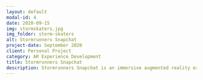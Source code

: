 ```yaml
---
layout: default
modal-id: 4
date: 2020-09-15
img: stormskaters.jpg
img_folder: storm-skaters
alt: Stormrunners Snapchat
project-date: September 2020
client: Personal Project
category: AR Experience Development
title: Stormrunners Snapchat
description: Stormrunners Snapchat is an immersive augmented reality experience that allows users to navigate through virtual storms. Edit this template to include specific details about the project.
--- 
```

